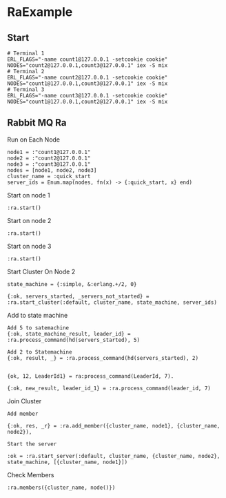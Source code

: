 # RaExample

## Start

    # Terminal 1
    ERL_FLAGS="-name count1@127.0.0.1 -setcookie cookie" NODES="count2@127.0.0.1,count3@127.0.0.1" iex -S mix
    # Terminal 2
    ERL_FLAGS="-name count2@127.0.0.1 -setcookie cookie" NODES="count1@127.0.0.1,count3@127.0.0.1" iex -S mix
    # Terminal 3
    ERL_FLAGS="-name count3@127.0.0.1 -setcookie cookie" NODES="count1@127.0.0.1,count2@127.0.0.1" iex -S mix

## Rabbit MQ Ra

Run on Each Node

    node1 = :"count1@127.0.0.1"
    node2 = :"count2@127.0.0.1"
    node3 = :"count3@127.0.0.1"
    nodes = [node1, node2, node3]
    cluster_name = :quick_start
    server_ids = Enum.map(nodes, fn(x) -> {:quick_start, x} end)

Start on node 1

    :ra.start()

Start on node 2

    :ra.start()

Start on node 3

    :ra.start()

Start Cluster On Node 2

    state_machine = {:simple, &:erlang.+/2, 0}

    {:ok, servers_started, _servers_not_started} =  :ra.start_cluster(:default, cluster_name, state_machine, server_ids)

Add to state machine

    Add 5 to satemachine
    {:ok, state_machine_result, leader_id} = :ra.process_command(hd(servers_started), 5)

    Add 2 to Statemachine
    {:ok, result, _} = :ra.process_command(hd(servers_started), 2)


    {ok, 12, LeaderId1} = ra:process_command(LeaderId, 7).

    {:ok, new_result, leader_id_1} = :ra.process_command(leader_id, 7)

Join Cluster

    Add member

    {:ok, res, _r} = :ra.add_member({cluster_name, node1}, {cluster_name, node2}),

    Start the server

    :ok = :ra.start_server(:default, cluster_name, {cluster_name, node2}, state_machine, [{cluster_name, node1}])


Check Members

    :ra.members({cluster_name, node()})    